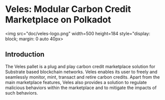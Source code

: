 # Veles: Modular Carbon Credit Marketplace on Polkadot

<img src="doc/veles-logo.png" width=500 height=184 style="display: block; margin: 0 auto 40px>

## Introduction

The Veles pallet is a plug and play carbon credit marketplace solution for Substrate based blockchain networks. Veles enables its user to freely and seamlessly monitor, mint, transact and retire carbon credits. Apart from the main marketplace features, Veles also provides a solution to regulate malicious behaviors within the marketplace and to mitigate the impacts of such behaviors.
